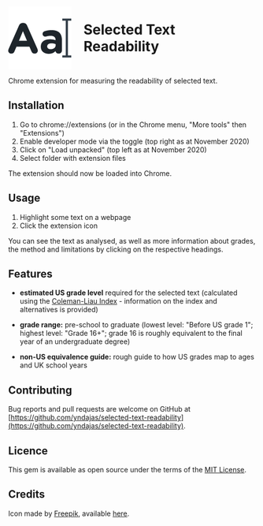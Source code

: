 <div style="display: flex; flex-direction: row; width: 100%; align-items: center;">
  <img style="max-width: 128px; flex: auto; margin-right: 20px" align="left" src="icons/icon128.png" alt="icon">
  <h1 style="flex: auto; margin: 5px; border: 0; top: 5px; color: 1E252B;"> Selected Text Readability</h1>
</div>

<div>
  <p>Chrome extension for measuring the readability of selected text.</p>
</div>

## Installation
1. Go to chrome://extensions (or in the Chrome menu, "More tools" then "Extensions")
2. Enable developer mode via the toggle (top right as at November 2020)
2. Click on "Load unpacked" (top left as at November 2020)
3. Select folder with extension files

The extension should now be loaded into Chrome.

## Usage
1. Highlight some text on a webpage
2. Click the extension icon

You can see the text as analysed, as well as more information about grades, the method and limitations by clicking on the respective headings.

## Features
- **estimated US grade level** required for the selected text (calculated using the <a href="https://en.wikipedia.org/wiki/Coleman%E2%80%93Liau_index" target="_blank" title="Coleman-Liau Index Wikipedia article">Coleman-Liau Index</a> - information on the index and alternatives is provided)

- **grade range:** pre-school to graduate (lowest level: "Before US grade 1"; highest level: "Grade 16+"; grade 16 is roughly equivalent to the final year of an undergraduate degree)

- **non-US equivalence guide:** rough guide to how US grades map to ages and UK school years

## Contributing

Bug reports and pull requests are welcome on GitHub at [https://github.com/yndajas/selected-text-readability](https://github.com/yndajas/selected-text-readability).

## Licence

This gem is available as open source under the terms of the <a href="https://opensource.org/licenses/MIT" target="_blank" title ="MIT License">MIT License</a>.

## Credits
Icon made by <a href="https://www.flaticon.com/authors/freepik" target="_blank" title="Freepik">Freepik</a>, available <a href="https://www.flaticon.com/free-icon/font_167502" target="_blank" title="icon">here</a>.
